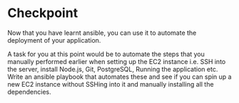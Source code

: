 # Checkpoint

Now that you have learnt ansible, you can use it to automate the deployment of your application. 

A task for you at this point would be to automate the steps that you manually performed earlier when setting up the EC2 instance i.e. SSH into the server, install Node.js, Git, PostgreSQL, Running the application etc. Write an ansible playbook that automates these and see if you can spin up a new EC2 instance without SSHing into it and manually installing all the dependencies.
